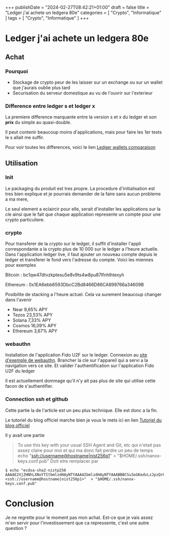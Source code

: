 +++
publishDate = "2024-02-27T08:42:21+01:00"
draft = false
title = "Ledger j'ai achete un ledgera 80e"
categories = [ "Crypto", "Informatique" ]
tags = [ "Crypto", "Informatique" ]
+++

# Ledger j'ai achete un ledgera 80e

## Achat

### Pourquoi

- Stockage de crypto peur de les laisser sur un exchange ou sur un wallet que j'aurais oublie plus tard
- Securisation du serveur domestique au vu de l'ouvrir sur l'exterieur

### Difference entre ledger s et ledger x

La premiere difference marquante entre la version s et x du ledger et son **prix** du simple au quasi-double.

Il peut contenir beaucoup moins d'applications, mais pour faire les 1er tests le s allait me suffir.

Pour voir toutes les differences, voici le lien [Ledger wallets comparaison](https://shop.ledger.com/pages/hardware-wallets-comparison)

## Utilisation

### Init

Le packaging du produit est tres propre. La procedure d'initialisation est tres bien explique et je pourrais demander de la faire sans aucun probleme a ma mere,

Le seul element a eclaircir pour elle, serait d'installer les applications sur la cle ainsi que le fait que chaque application represente un compte pour une crypto particuliere.

### crypto

Pour transferer de la crypto sur le ledger, il suffit d'installer l'appli correspondante a la crypto plus de 10 000 sur le ledger a l'heure actuelle. Dans l'application ledger live, il faut ajouter un nouveau compte depuis le ledger et transferer le fond vers l'adresse du compte. Voici les miennes pour exemples 

Bitcoin : bc1qw47dtvzkptesu5e8v9ts4w8pu87lfnhlhtexyh

Ethereum : 0x1EA6ebb6593DbcC2Bd8466D86CA899766a34609B

Posibilite de stacking a l'heure actuel. Cela va surement beaucoup changer dans l'avenir

- Near 9,65% APY
- Tezos 23,53% APY
- Solana 7,33% APY
- Cosmos 16,09% APY
- Ethereum 3,67% APY

### webauthn

Installation de l'application Fido U2F sur le ledger. Connexion au [site d'exemple de webauthn](https://webauthn.io/). Brancher la cle sur l'appareil qui a servi a la navigation vers ce site. Et valider l'authentification sur l'application Fido U2F du ledger

Il est actuellement dommage qu'il n'y ait pas plus de site qui utilise cette facon de s'authentifier.

### Connection ssh et github

Cette partie la de l'article est un peu plus technique. Elle est donc a la fin.

Le tutoriel du blog officiel marche bien je vous le mets ici en lien [Tutoriel du blog officiel](https://www.ledger.com/blog/ssh/)

Il y avait une partie 
> To use this key with your usual SSH Agent and Git, etc
qui n'etait pas assez claire pour moi et qui ma donc fait perdre un peu de temps 
> echo "<ssh://username@hostname|nist256p1>" > "$HOME/.ssh/nanox-keys.conf.pub"
Doit etre remplacer par 
```console
$ echo "ecdsa-sha2-nistp256 AAAAE2VjZHNhLXNoYTItbmlzdHAyNTYAAAAIbmlzdHAyNTYAAABBBCSu3oGKedvLzJpzQr0kGCr7eIyXy67zszMcQCnDUmeAzqlZt9skK0vM/HDquta8vNH77Y9gfjaEWozzfpYCSe0= <ssh://username@hostname|nist256p1>"  > "$HOME/.ssh/nanox-keys.conf.pub"
```
# Conclusion

Je ne regrette pour le moment pas mon achat. Est-ce que je vais assez m'en servir pour l'investissement que ca repressente, c'est une autre question ?
